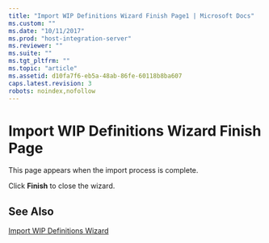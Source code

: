 ```yaml
---
title: "Import WIP Definitions Wizard Finish Page1 | Microsoft Docs"
ms.custom: ""
ms.date: "10/11/2017"
ms.prod: "host-integration-server"
ms.reviewer: ""
ms.suite: ""
ms.tgt_pltfrm: ""
ms.topic: "article"
ms.assetid: d10fa7f6-eb5a-48ab-86fe-60118b8ba607
caps.latest.revision: 3
robots: noindex,nofollow
---
```

# Import WIP Definitions Wizard Finish Page
This page appears when the import process is complete.  
  
 Click **Finish** to close the wizard.  
  
## See Also  
 [Import WIP Definitions Wizard](../core/import-wip-definitions-wizard.md)